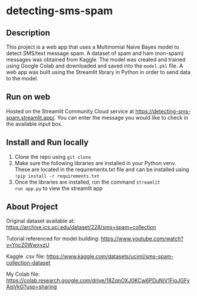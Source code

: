 # detecting-sms-spam

## Description
This project is a web app that uses a Multinomial Naive Bayes model to detect SMS/text message spam. A dataset of spam and ham (non-spam) messages was obtained from Kaggle. The model was created and trained using Google Colab and downloaded and saved into the <code>model.pkl</code> file. A web app was built using the Streamlit library in Python in order to send data to the model.

## Run on web
Hosted on the Streamlit Community Cloud service at https://detecting-sms-spam.streamlit.app/. 
You can enter the message you would like to check in the available input box.

## Install and Run locally
1. Clone the repo using <code>git clone</code>
2. Make sure the following libraries are installed in your Python venv. These are located in the requirements.txt file and can be installed using<br>
   <code>!pip install -r requirements.txt </code>
4. Once the libraries are installed, run the command <code>streamlit run app.py</code> to view the streamlit app
   
## About Project

Original dataset available at: https://archive.ics.uci.edu/dataset/228/sms+spam+collection

Tutorial referenced for model building: https://www.youtube.com/watch?v=YncZ0WwxyzU

Kaggle .csv file: https://www.kaggle.com/datasets/uciml/sms-spam-collection-dataset

My Colab file: https://colab.research.google.com/drive/18ZqnOXJ0KCw6PDuNiV1FioJGFyAjsVkG?usp=sharing


